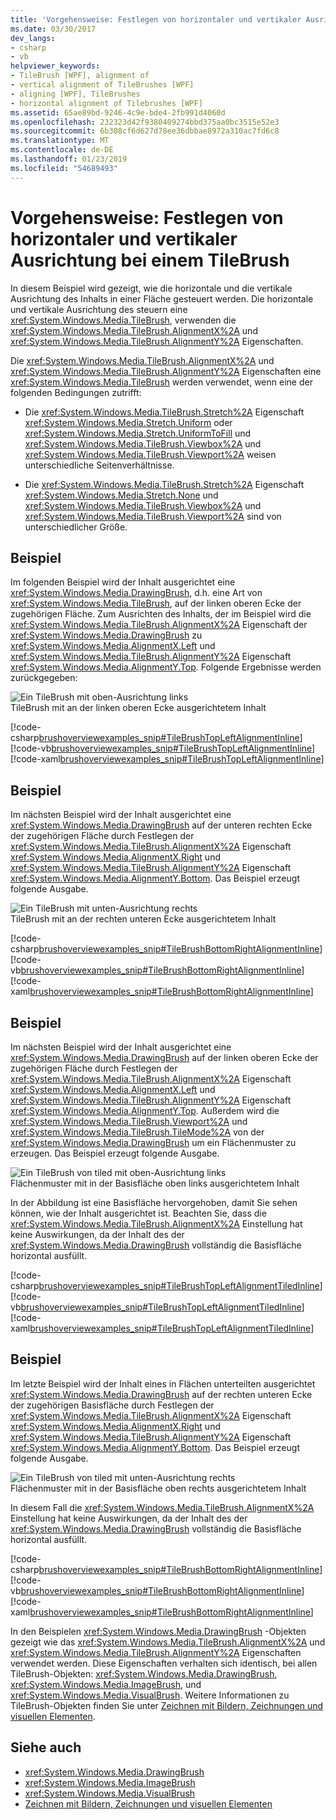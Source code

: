 ```yaml
---
title: 'Vorgehensweise: Festlegen von horizontaler und vertikaler Ausrichtung bei einem TileBrush'
ms.date: 03/30/2017
dev_langs:
- csharp
- vb
helpviewer_keywords:
- TileBrush [WPF], alignment of
- vertical alignment of TileBrushes [WPF]
- aligning [WPF], TileBrushes
- horizontal alignment of Tilebrushes [WPF]
ms.assetid: 65ae89bd-9246-4c9e-bde4-2fb991d4060d
ms.openlocfilehash: 232323d42f9380409274bbd375aa0bc3515e52e3
ms.sourcegitcommit: 6b308cf6d627d78ee36dbbae8972a310ac7fd6c8
ms.translationtype: MT
ms.contentlocale: de-DE
ms.lasthandoff: 01/23/2019
ms.locfileid: "54689493"
---
```

# <a name="how-to-set-the-horizontal-and-vertical-alignment-of-a-tilebrush"></a>Vorgehensweise: Festlegen von horizontaler und vertikaler Ausrichtung bei einem TileBrush
In diesem Beispiel wird gezeigt, wie die horizontale und die vertikale Ausrichtung des Inhalts in einer Fläche gesteuert werden. Die horizontale und vertikale Ausrichtung des steuern eine <xref:System.Windows.Media.TileBrush>, verwenden die <xref:System.Windows.Media.TileBrush.AlignmentX%2A> und <xref:System.Windows.Media.TileBrush.AlignmentY%2A> Eigenschaften.  
  
 Die <xref:System.Windows.Media.TileBrush.AlignmentX%2A> und <xref:System.Windows.Media.TileBrush.AlignmentY%2A> Eigenschaften eine <xref:System.Windows.Media.TileBrush> werden verwendet, wenn eine der folgenden Bedingungen zutrifft:  
  
-   Die <xref:System.Windows.Media.TileBrush.Stretch%2A> Eigenschaft <xref:System.Windows.Media.Stretch.Uniform> oder <xref:System.Windows.Media.Stretch.UniformToFill> und <xref:System.Windows.Media.TileBrush.Viewbox%2A> und <xref:System.Windows.Media.TileBrush.Viewport%2A> weisen unterschiedliche Seitenverhältnisse.  
  
-   Die <xref:System.Windows.Media.TileBrush.Stretch%2A> Eigenschaft <xref:System.Windows.Media.Stretch.None> und <xref:System.Windows.Media.TileBrush.Viewbox%2A> und <xref:System.Windows.Media.TileBrush.Viewport%2A> sind von unterschiedlicher Größe.  
  
## <a name="example"></a>Beispiel  
 Im folgenden Beispiel wird der Inhalt ausgerichtet eine <xref:System.Windows.Media.DrawingBrush>, d.h. eine Art von <xref:System.Windows.Media.TileBrush>, auf der linken oberen Ecke der zugehörigen Fläche. Zum Ausrichten des Inhalts, der im Beispiel wird die <xref:System.Windows.Media.TileBrush.AlignmentX%2A> Eigenschaft der <xref:System.Windows.Media.DrawingBrush> zu <xref:System.Windows.Media.AlignmentX.Left> und <xref:System.Windows.Media.TileBrush.AlignmentY%2A> Eigenschaft <xref:System.Windows.Media.AlignmentY.Top>. Folgende Ergebnisse werden zurückgegeben:  
  
 ![Ein TileBrush mit oben&#45;Ausrichtung links](../../../../docs/framework/wpf/graphics-multimedia/media/graphicsmm-tilebrushalignmentexampletopleft.png "Graphicsmm_TileBrushAlignmentExampleTopLeft")  
TileBrush mit an der linken oberen Ecke ausgerichtetem Inhalt  
  
 [!code-csharp[brushoverviewexamples_snip#TileBrushTopLeftAlignmentInline](../../../../samples/snippets/csharp/VS_Snippets_Wpf/BrushOverviewExamples_snip/CSharp/TileBrushAlignmentExample.cs#tilebrushtopleftalignmentinline)]
 [!code-vb[brushoverviewexamples_snip#TileBrushTopLeftAlignmentInline](../../../../samples/snippets/visualbasic/VS_Snippets_Wpf/BrushOverviewExamples_snip/visualbasic/tilebrushalignmentexample.vb#tilebrushtopleftalignmentinline)]
 [!code-xaml[brushoverviewexamples_snip#TileBrushTopLeftAlignmentInline](../../../../samples/snippets/xaml/VS_Snippets_Wpf/BrushOverviewExamples_snip/XAML/TileBrushAlignmentExample.xaml#tilebrushtopleftalignmentinline)]  
  
## <a name="example"></a>Beispiel  
 Im nächsten Beispiel wird der Inhalt ausgerichtet eine <xref:System.Windows.Media.DrawingBrush> auf der unteren rechten Ecke der zugehörigen Fläche durch Festlegen der <xref:System.Windows.Media.TileBrush.AlignmentX%2A> Eigenschaft <xref:System.Windows.Media.AlignmentX.Right> und <xref:System.Windows.Media.TileBrush.AlignmentY%2A> Eigenschaft <xref:System.Windows.Media.AlignmentY.Bottom>. Das Beispiel erzeugt folgende Ausgabe.  
  
 ![Ein TileBrush mit unten&#45;Ausrichtung rechts](../../../../docs/framework/wpf/graphics-multimedia/media/graphicsmm-tilebrushalignmentexamplebottomright.png "Graphicsmm_TileBrushAlignmentExampleBottomRight")  
TileBrush mit an der rechten unteren Ecke ausgerichtetem Inhalt  
  
 [!code-csharp[brushoverviewexamples_snip#TileBrushBottomRightAlignmentInline](../../../../samples/snippets/csharp/VS_Snippets_Wpf/BrushOverviewExamples_snip/CSharp/TileBrushAlignmentExample.cs#tilebrushbottomrightalignmentinline)]
 [!code-vb[brushoverviewexamples_snip#TileBrushBottomRightAlignmentInline](../../../../samples/snippets/visualbasic/VS_Snippets_Wpf/BrushOverviewExamples_snip/visualbasic/tilebrushalignmentexample.vb#tilebrushbottomrightalignmentinline)]
 [!code-xaml[brushoverviewexamples_snip#TileBrushBottomRightAlignmentInline](../../../../samples/snippets/xaml/VS_Snippets_Wpf/BrushOverviewExamples_snip/XAML/TileBrushAlignmentExample.xaml#tilebrushbottomrightalignmentinline)]  
  
## <a name="example"></a>Beispiel  
 Im nächsten Beispiel wird der Inhalt ausgerichtet eine <xref:System.Windows.Media.DrawingBrush> auf der linken oberen Ecke der zugehörigen Fläche durch Festlegen der <xref:System.Windows.Media.TileBrush.AlignmentX%2A> Eigenschaft <xref:System.Windows.Media.AlignmentX.Left> und <xref:System.Windows.Media.TileBrush.AlignmentY%2A> Eigenschaft <xref:System.Windows.Media.AlignmentY.Top>. Außerdem wird die <xref:System.Windows.Media.TileBrush.Viewport%2A> und <xref:System.Windows.Media.TileBrush.TileMode%2A> von der <xref:System.Windows.Media.DrawingBrush> um ein Flächenmuster zu erzeugen. Das Beispiel erzeugt folgende Ausgabe.  
  
 ![Ein TileBrush von tiled mit oben&#45;Ausrichtung links](../../../../docs/framework/wpf/graphics-multimedia/media/graphicsmm-tilebrushalignmentexampletoplefttiled.png "Graphicsmm_TileBrushAlignmentExampleTopLeftTiled")  
Flächenmuster mit in der Basisfläche oben links ausgerichtetem Inhalt  
  
 In der Abbildung ist eine Basisfläche hervorgehoben, damit Sie sehen können, wie der Inhalt ausgerichtet ist. Beachten Sie, dass die <xref:System.Windows.Media.TileBrush.AlignmentX%2A> Einstellung hat keine Auswirkungen, da der Inhalt des der <xref:System.Windows.Media.DrawingBrush> vollständig die Basisfläche horizontal ausfüllt.  
  
 [!code-csharp[brushoverviewexamples_snip#TileBrushTopLeftAlignmentTiledInline](../../../../samples/snippets/csharp/VS_Snippets_Wpf/BrushOverviewExamples_snip/CSharp/TileBrushAlignmentExample.cs#tilebrushtopleftalignmenttiledinline)]
 [!code-vb[brushoverviewexamples_snip#TileBrushTopLeftAlignmentTiledInline](../../../../samples/snippets/visualbasic/VS_Snippets_Wpf/BrushOverviewExamples_snip/visualbasic/tilebrushalignmentexample.vb#tilebrushtopleftalignmenttiledinline)]
 [!code-xaml[brushoverviewexamples_snip#TileBrushTopLeftAlignmentTiledInline](../../../../samples/snippets/xaml/VS_Snippets_Wpf/BrushOverviewExamples_snip/XAML/TileBrushAlignmentExample.xaml#tilebrushtopleftalignmenttiledinline)]  
  
## <a name="example"></a>Beispiel  
 Im letzte Beispiel wird der Inhalt eines in Flächen unterteilten ausgerichtet <xref:System.Windows.Media.DrawingBrush> auf der rechten unteren Ecke der zugehörigen Basisfläche durch Festlegen der <xref:System.Windows.Media.TileBrush.AlignmentX%2A> Eigenschaft <xref:System.Windows.Media.AlignmentX.Right> und <xref:System.Windows.Media.TileBrush.AlignmentY%2A> Eigenschaft <xref:System.Windows.Media.AlignmentY.Bottom>. Das Beispiel erzeugt folgende Ausgabe.  
  
 ![Ein TileBrush von tiled mit unten&#45;Ausrichtung rechts](../../../../docs/framework/wpf/graphics-multimedia/media/graphicsmm-tilebrushalignmentexamplebottomrighttiled.png "Graphicsmm_TileBrushAlignmentExampleBottomRightTiled")  
Flächenmuster mit in der Basisfläche oben rechts ausgerichtetem Inhalt  
  
 In diesem Fall die <xref:System.Windows.Media.TileBrush.AlignmentX%2A> Einstellung hat keine Auswirkungen, da der Inhalt des der <xref:System.Windows.Media.DrawingBrush> vollständig die Basisfläche horizontal ausfüllt.  
  
 [!code-csharp[brushoverviewexamples_snip#TileBrushBottomRightAlignmentInline](../../../../samples/snippets/csharp/VS_Snippets_Wpf/BrushOverviewExamples_snip/CSharp/TileBrushAlignmentExample.cs#tilebrushbottomrightalignmentinline)]
 [!code-vb[brushoverviewexamples_snip#TileBrushBottomRightAlignmentInline](../../../../samples/snippets/visualbasic/VS_Snippets_Wpf/BrushOverviewExamples_snip/visualbasic/tilebrushalignmentexample.vb#tilebrushbottomrightalignmentinline)]
 [!code-xaml[brushoverviewexamples_snip#TileBrushBottomRightAlignmentInline](../../../../samples/snippets/xaml/VS_Snippets_Wpf/BrushOverviewExamples_snip/XAML/TileBrushAlignmentExample.xaml#tilebrushbottomrightalignmentinline)]  
  
 In den Beispielen <xref:System.Windows.Media.DrawingBrush> -Objekten gezeigt wie das <xref:System.Windows.Media.TileBrush.AlignmentX%2A> und <xref:System.Windows.Media.TileBrush.AlignmentY%2A> Eigenschaften verwendet werden. Diese Eigenschaften verhalten sich identisch, bei allen TileBrush-Objekten: <xref:System.Windows.Media.DrawingBrush>, <xref:System.Windows.Media.ImageBrush>, und <xref:System.Windows.Media.VisualBrush>. Weitere Informationen zu TileBrush-Objekten finden Sie unter [Zeichnen mit Bildern, Zeichnungen und visuellen Elementen](../../../../docs/framework/wpf/graphics-multimedia/painting-with-images-drawings-and-visuals.md).  
  
## <a name="see-also"></a>Siehe auch
- <xref:System.Windows.Media.DrawingBrush>
- <xref:System.Windows.Media.ImageBrush>
- <xref:System.Windows.Media.VisualBrush>
- [Zeichnen mit Bildern, Zeichnungen und visuellen Elementen](../../../../docs/framework/wpf/graphics-multimedia/painting-with-images-drawings-and-visuals.md)
